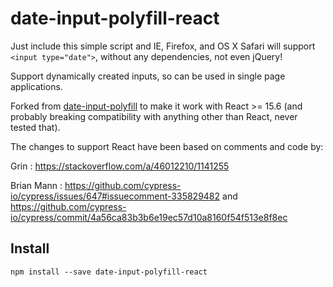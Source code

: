 # date-input-polyfill-react
Just include this simple script and IE, Firefox, and OS X Safari will support `<input type="date">`, without any dependencies, not even jQuery!

Support dynamically created inputs, so can be used in single page applications.

Forked from [date-input-polyfill](https://github.com/jcgertig/date-input-polyfill) to make it work with React >= 15.6 (and probably breaking compatibility with anything other than React, never tested that).


The changes to support React have been based on comments and code by:

Grin : https://stackoverflow.com/a/46012210/1141255

Brian Mann : https://github.com/cypress-io/cypress/issues/647#issuecomment-335829482 and https://github.com/cypress-io/cypress/commit/4a56ca83b3b6e19ec57d10a8160f54f513e8f8ec

## Install
`npm install --save date-input-polyfill-react`
